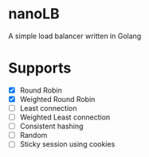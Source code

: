 # nanoLB
A simple load balancer written in Golang

# Supports
- [x] Round Robin
- [x] Weighted Round Robin
- [ ] Least connection
- [ ] Weighted Least connection
- [ ] Consistent hashing
- [ ] Random
- [ ] Sticky session using cookies